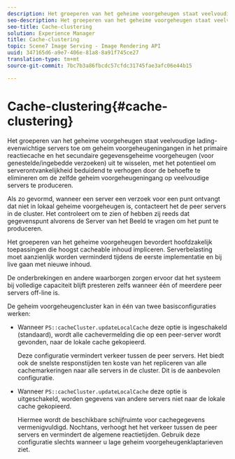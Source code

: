 ```yaml
---
description: Het groeperen van het geheime voorgeheugen staat veelvoudige lading-evenwichtige servers toe om geheim voorgeheugeningangen in het primaire reactiecache en het secundaire gegevensgeheime voorgeheugen (voor genestelde/ingebedde verzoeken) uit te wisselen, met het potentieel om serverontvankelijkheid beduidend te verhogen door de behoefte te elimineren om de zelfde geheim voorgeheugeningang op veelvoudige servers te produceren.
seo-description: Het groeperen van het geheime voorgeheugen staat veelvoudige lading-evenwichtige servers toe om geheim voorgeheugeningangen in het primaire reactiecache en het secundaire gegevensgeheime voorgeheugen (voor genestelde/ingebedde verzoeken) uit te wisselen, met het potentieel om serverontvankelijkheid beduidend te verhogen door de behoefte te elimineren om de zelfde geheim voorgeheugeningang op veelvoudige servers te produceren.
seo-title: Cache-clustering
solution: Experience Manager
title: Cache-clustering
topic: Scene7 Image Serving - Image Rendering API
uuid: 347165d6-a9e7-406e-81a8-8a91f745ce27
translation-type: tm+mt
source-git-commit: 7bc7b3a86fbcdc57cfdc31745fae3afc06e44b15

---
```



# Cache-clustering{#cache-clustering}

Het groeperen van het geheime voorgeheugen staat veelvoudige lading-evenwichtige servers toe om geheim voorgeheugeningangen in het primaire reactiecache en het secundaire gegevensgeheime voorgeheugen (voor genestelde/ingebedde verzoeken) uit te wisselen, met het potentieel om serverontvankelijkheid beduidend te verhogen door de behoefte te elimineren om de zelfde geheim voorgeheugeningang op veelvoudige servers te produceren.

Als zo gevormd, wanneer een server een verzoek voor een punt ontvangt dat niet in lokaal geheime voorgeheugen is, contacteert het de peer servers in de cluster. Het controleert om te zien of hebben zij reeds dat gegevenspunt alvorens de Server van het Beeld te vragen om het punt te produceren.

Het groeperen van het geheime voorgeheugen bevordert hoofdzakelijk toepassingen die hoogst cacheable inhoud impliceren. Serverbelasting moet aanzienlijk worden verminderd tijdens de eerste implementatie en bij live gaan met nieuwe inhoud.

De onderbrekingen en andere waarborgen zorgen ervoor dat het systeem bij volledige capaciteit blijft presteren zelfs wanneer één of meerdere peer servers off-line is.

De geheim voorgeheugencluster kan in één van twee basisconfiguraties werken:

* Wanneer `PS::cacheCluster.updateLocalCache` deze optie is ingeschakeld (standaard), wordt alle cachevermelding die op een peer-server wordt gevonden, naar de lokale cache gekopieerd.

   Deze configuratie vermindert verkeer tussen de peer servers. Het biedt ook de snelste responstijden ten koste van het repliceren van alle cachemarkeringen naar alle servers in de cluster. Dit is de aanbevolen configuratie.

* Wanneer `PS::cacheCluster.updateLocalCache` deze optie is uitgeschakeld, worden gegevens van andere servers niet naar de lokale cache gekopieerd.

   Hiermee wordt de beschikbare schijfruimte voor cachegegevens vermenigvuldigd. Nochtans, verhoogt het het verkeer tussen de peer servers en vermindert de algemene reactietijden. Gebruik deze configuratie slechts wanneer u lage geheim voorgeheugenklaptarieven ziet.

